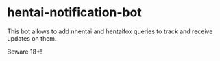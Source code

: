 # hentai-notification-bot

This bot allows to add nhentai and hentaifox queries to track and receive updates on them.

Beware 18+!